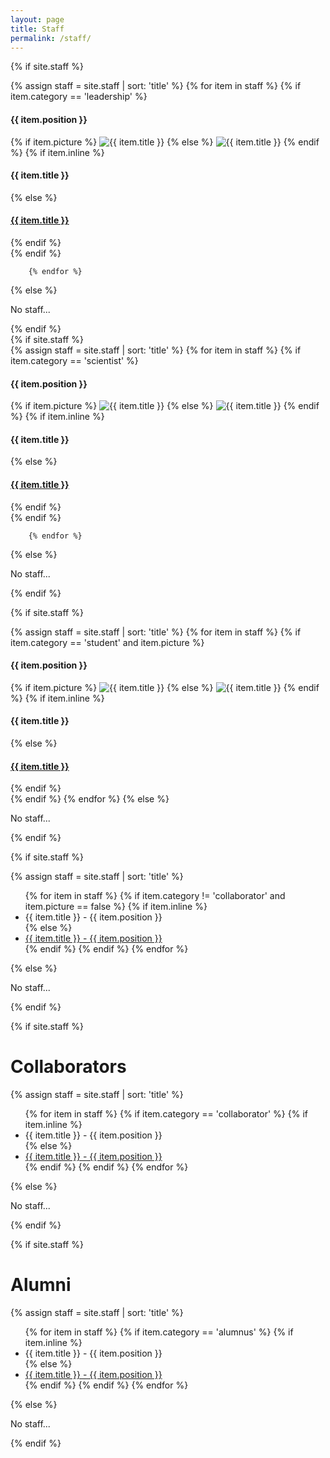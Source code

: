 ```yaml
---
layout: page
title: Staff
permalink: /staff/
---
```


<div class="staff-details">

{% if site.staff %}
    <div class = "user">
    {% assign staff = site.staff | sort: 'title' %}
        {% for item in staff %}
          {% if item.category == 'leadership' %}
          <div class="staff-profile">
            <h4>{{ item.position }}</h4>
              {% if item.picture %}
                <img src="{{ item.picture | prepend: site.baseurl }}" alt="{{ item.title }}" class="no-print" itemprop="image">
              {% else %}
                <img src="/assets/img/logo_square_transparent.png" alt="{{ item.title }}" class="no-print" itemprop="image">
              {% endif %}
              {% if item.inline %}
                <h4>{{ item.title }}</h4>
              {% else %}
                <h4><a class="news-title" href="{{ item.url | prepend: site.baseurl }}">{{ item.title }}</a></h4>
              {% endif %}          
          </div>
          {% endif %}
          
        {% endfor %}
{% else %}
  <p>No staff...</p>
  </div>
{% endif %}
</div>

<div class="staff-details">
{% if site.staff %}
    <div class = "user">
    {% assign staff = site.staff | sort: 'title' %}
        {% for item in staff %}
          {% if item.category == 'scientist' %}
          <div class="staff-profile">
            <h4>{{ item.position }}</h4>
              {% if item.picture %}
                <img src="{{ item.picture | prepend: site.baseurl }}" alt="{{ item.title }}" class="no-print" itemprop="image">
              {% else %}
                <img src="/assets/img/logo_square_transparent.png" alt="{{ item.title }}" class="no-print" itemprop="image">
              {% endif %}
              {% if item.inline %}
                <h4>{{ item.title }}</h4>
              {% else %}
                <h4><a class="news-title" href="{{ item.url | prepend: site.baseurl }}">{{ item.title }}</a></h4>
              {% endif %}          
          </div>
          {% endif %}
          
        {% endfor %}
{% else %}
  <p>No staff...</p>
  </div>
{% endif %}
</div>


{% if site.staff %}
<div class="staff-details">
{% assign staff = site.staff | sort: 'title' %}
{% for item in staff %}
{% if item.category == 'student' and item.picture %}
<div class="staff-profile">
<h4>{{ item.position }}</h4>
{% if item.picture %}
<img src="{{ item.picture | prepend: site.baseurl }}" alt="{{ item.title }}" class="no-print" itemprop="image">
{% else %}
<img src="/assets/img/logo_square_transparent.png" alt="{{ item.title }}" class="no-print" itemprop="image">
{% endif %}
{% if item.inline %}
<h4>{{ item.title }}</h4>
{% else %}
<h4><a class="news-title" href="{{ item.url | prepend: site.baseurl }}">{{ item.title }}</a></h4>
{% endif %}
</div>
{% endif %}
{% endfor %}
{% else %}
<p>No staff...</p>
</div>
{% endif %}

{% if site.staff %}
<div class="staff-details">
{% assign staff = site.staff | sort: 'title' %}
<ul>
{% for item in staff %}
{% if item.category != 'collaborator' and item.picture == false %}
{% if item.inline %}
<li>{{ item.title }} - {{ item.position }}</li>
{% else %}
<li><a class="news-title" href="{{ item.url | prepend: site.baseurl }}">{{ item.title }} - {{ item.position }}</a></li>
{% endif %}
{% endif %}
{% endfor %}
</ul>
{% else %}
<p>No staff...</p>
</div>
{% endif %}




{% if site.staff %}
<div class="staff-details">
<h1>Collaborators</h1>
{% assign staff = site.staff | sort: 'title' %}
<ul>
{% for item in staff %}
{% if item.category == 'collaborator' %}
{% if item.inline %}
<li>{{ item.title }} - {{ item.position }}</li>
{% else %}
<li><a class="news-title" href="{{ item.url | prepend: site.baseurl }}">{{ item.title }} - {{ item.position }}</a></li>
{% endif %}
{% endif %}
{% endfor %}
</ul>
{% else %}
<p>No staff...</p>
</div>
{% endif %}

{% if site.staff %}
<div class="staff-details">
<h1>Alumni</h1>
{% assign staff = site.staff | sort: 'title' %}
<ul>
{% for item in staff %}
{% if item.category == 'alumnus' %}
{% if item.inline %}
<li>{{ item.title }} - {{ item.position }}</li>
{% else %}
<li><a class="news-title" href="{{ item.url | prepend: site.baseurl }}">{{ item.title }} - {{ item.position }}</a></li>
{% endif %}
{% endif %}
{% endfor %}
</ul>
{% else %}
<p>No staff...</p>
</div>
{% endif %}
